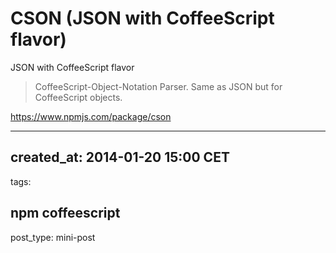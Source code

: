 # CSON (JSON with CoffeeScript flavor)

JSON with CoffeeScript flavor

> CoffeeScript-Object-Notation Parser. Same as JSON but for CoffeeScript objects.

https://www.npmjs.com/package/cson

---
created_at: 2014-01-20 15:00 CET
---
tags:

npm
coffeescript
---
post_type: mini-post
